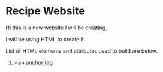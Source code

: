 # Recipe Website

Hi this is a new website I will be creating.

I will be using HTML to create it.

List of HTML elements and attributes used to build are below.
1. \<a> anchor tag 
